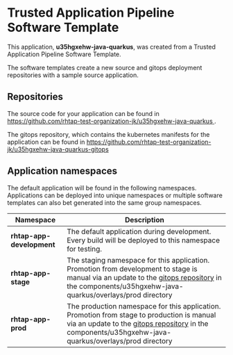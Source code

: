# Trusted Application Pipeline Software Template

This application, **u35hgxehw-java-quarkus**, was created from a Trusted Application Pipeline Software Template.

The software templates create a new source and gitops deployment repositories with a sample source application. 

## Repositories

The source code for your application can be found in [https://github.com/rhtap-test-organization-jk/u35hgxehw-java-quarkus ](https://github.com/rhtap-test-organization-jk/u35hgxehw-java-quarkus ).
 
The gitops repository, which contains the kubernetes manifests for the application can be found in 
[https://github.com/rhtap-test-organization-jk/u35hgxehw-java-quarkus-gitops ](https://github.com/rhtap-test-organization-jk/u35hgxehw-java-quarkus-gitops ) 

## Application namespaces 

The default application will be found in the following namespaces. Applications can be deployed into unique namespaces or multiple software templates can also bet generated into the same group namespaces.  

|  Namespace   |  Description   |  
| -------- | -------- |   
| **rhtap-app-development** | The default application during development. Every build will be deployed to this namespace for testing. | 
| **rhtap-app-stage** | The staging namespace for this application. Promotion from development to stage is manual via an update to the [gitops repository](https://github.com/rhtap-test-organization-jk/u35hgxehw-java-quarkus-gitops ) in the components/u35hgxehw-java-quarkus/overlays/prod directory |  
| **rhtap-app-prod** | The production namespace for this application. Promotion from stage to production is manual via an update to the [gitops repository](https://github.com/rhtap-test-organization-jk/u35hgxehw-java-quarkus-gitops ) in the components/u35hgxehw-java-quarkus/overlays/prod directory | 